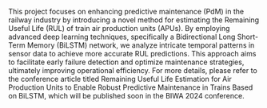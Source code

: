 This project focuses on enhancing predictive maintenance (PdM) in the railway industry by introducing a novel method for estimating the Remaining Useful Life (RUL) of train air production units (APUs). By employing advanced deep learning techniques, specifically a Bidirectional Long Short-Term Memory (BiLSTM) network, we analyze intricate temporal patterns in sensor data to achieve more accurate RUL predictions. This approach aims to facilitate early failure detection and optimize maintenance strategies, ultimately improving operational efficiency. For more details, please refer to the conference article titled Remaining Useful Life Estimation for Air Production Units to Enable Robust Predictive Maintenance in Trains Based on BiLSTM, which will be published soon in the BIWA 2024 conference.
